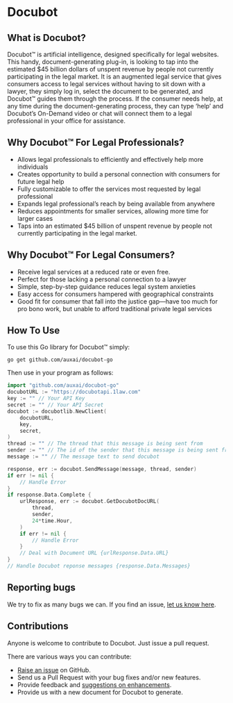 Docubot
======================

What is Docubot?
----
Docubot™ is artificial intelligence, designed specifically for legal websites. This handy, document-generating plug-in, is looking to tap into the estimated $45 billion dollars of unspent revenue by people not currently participating in the legal market. It is an augmented legal service that gives consumers access to legal services without having to sit down with a lawyer, they simply log in, select the document to be generated, and Docubot™ guides them through the process. If the consumer needs help, at any time during the document-generating process, they can type ‘help’ and Docubot’s On-Demand video or chat will connect them to a legal professional in your office for assistance.

Why Docubot™ For Legal Professionals?
----
* Allows legal professionals to efficiently and effectively help more individuals
* Creates opportunity to build a personal connection with consumers for future 		legal help
* Fully customizable to offer the services most requested by legal professional
* Expands legal professional’s reach by being available from anywhere
* Reduces appointments for smaller services, allowing more time for larger cases
* Taps into an estimated $45 billion of unspent revenue by people not currently participating in the legal market.

Why Docubot™ For Legal Consumers?
----
* Receive legal services at a reduced rate or even free.
* Perfect for those lacking a personal connection to a lawyer
* Simple, step-by-step guidance reduces legal system anxieties
* Easy access for consumers hampered with geographical constraints
* Good fit for consumer that fall into the justice gap—have too much for pro bono 		work, but unable to afford traditional private legal services

How To Use
----
To use this Go library for Docubot™ simply:

`go get github.com/auxai/docubot-go`

Then use in your program as follows:

```go
import "github.com/auxai/docubot-go"
docubotURL := "https://docubotapi.1law.com"
key := "" // Your API Key
secret := "" // Your API Secret
docubot := docubotlib.NewClient(
    docubotURL,
    key,
    secret,
)
thread := "" // The thread that this message is being sent from
sender := "" // The id of the sender that this message is being sent from
message := "" // The message text to send docubot

response, err := docubot.SendMessage(message, thread, sender)
if err != nil {
	// Handle Error
}
if response.Data.Complete {
    urlResponse, err := docubot.GetDocubotDocURL(
		thread,
		sender,
		24*time.Hour,
	)
	if err != nil {
		// Handle Error
	}
    // Deal with Document URL {urlResponse.Data.URL}
}
// Handle Docubot reponse messages {response.Data.Messages}
```

Reporting bugs
----
We try to fix as many bugs we can. If you find an issue, [let us know here](https://github.com/auxai/docubot-go/issues/new).

Contributions
-------------
Anyone is welcome to contribute to Docubot. Just issue a pull request.

There are various ways you can contribute:

* [Raise an issue](https://github.com/auxai/docubot-go/issues) on GitHub.
* Send us a Pull Request with your bug fixes and/or new features.
* Provide feedback and [suggestions on enhancements](https://github.com/auxia/docubot-go/issues?direction=desc&labels=Enhancement&page=1&sort=created&state=open).
* Provide us with a new document for Docubot to generate.

